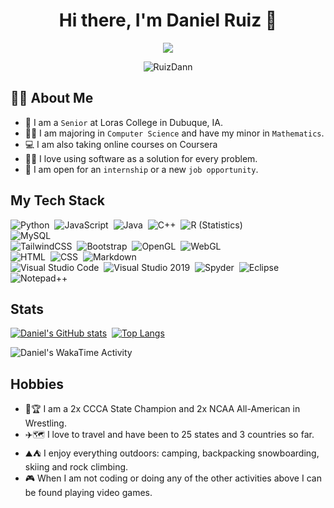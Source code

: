 <h1 align="center">Hi there, I'm Daniel Ruiz 👋</h1>
<p align="center">
  <a href="https://github.com/DenverCoder1/readme-typing-svg"><img src="https://readme-typing-svg.herokuapp.com?lines=Computer+Science+Student;U.S.+Army+Veteran;Always+learning+new+things&center=true&width=500&height=50"></a>
</p>

<p align="center">
  <img src="https://komarev.com/ghpvc/?username=RuizDann&style=for-the-badge&color=blue" alt="RuizDann" />
</p>
 
 ## :raising_hand_man: About Me
- :school: I am a `Senior` at Loras College in Dubuque, IA.
- :student: I am majoring in `Computer Science` and have my minor in `Mathematics`.
- :computer: I am also taking online courses on Coursera
- :technologist: I love using software as a solution for every problem.
- :thinking: I am open for an `internship` or a new `job opportunity`.

## My Tech Stack

![Python](https://img.shields.io/badge/-Python-05122A?style=flat&logo=python)&nbsp;
![JavaScript](https://img.shields.io/badge/-JavaScript-05122A?style=flat&logo=javascript)&nbsp;
![Java](https://img.shields.io/badge/-Java-05122A?style=flat&logo=Java&logoColor=FFA518)&nbsp;
![C++](https://img.shields.io/badge/-C++-05122A?style=flat&logo=C%2B%2B&logoColor=00599C)&nbsp;
![R (Statistics)](https://img.shields.io/badge/-R-05122A?style=flat&logo=R&logoColor=276DC3)\
![MySQL](https://img.shields.io/badge/mysql-05122A?style=flat&logo=mysql&logoColor=white)\
![TailwindCSS](https://img.shields.io/badge/Tailwindcss-05122A?style=flat&logo=tailwind-css&logoColor=white)&nbsp;
![Bootstrap](https://img.shields.io/badge/-Bootstrap-05122A?style=flat&logo=bootstrap&logoColor=563D7C)&nbsp;
![OpenGL](https://img.shields.io/badge/OpenGL-05122A?style=flat&logo=opengl)&nbsp;
![WebGL](https://img.shields.io/badge/WebGL-05122A?logo=webgl&logoColor=white&style=flat)\
![HTML](https://img.shields.io/badge/-HTML-05122A?style=flat&logo=HTML5)&nbsp;
![CSS](https://img.shields.io/badge/-CSS-05122A?style=flat&logo=CSS3&logoColor=1572B6)&nbsp;
![Markdown](https://img.shields.io/badge/Markdown-05122A?style=flat&logo=markdown&logoColor=white)\
![Visual Studio Code](https://img.shields.io/badge/Visual%20Studio%20Code-05122A?style=flat&logo=visual-studio-code&logoColor=blue)&nbsp;
![Visual Studio 2019](https://img.shields.io/badge/Visual%20Studio%202019-05122A?style=flat&logo=visual-studio&logoColor=purple)&nbsp;
![Spyder](https://img.shields.io/badge/Spyder-05122A?style=flat&logo=spyder%20ide&logoColor=maroon)&nbsp;
![Eclipse](https://img.shields.io/badge/Eclipse-05122A?style=flat&logo=Eclipse&logoColor=white)&nbsp;
![Notepad++](https://img.shields.io/badge/Notepad++-05122A?style=flat&logo=notepad%2b%2b&logoColor=green)


## Stats
[![Daniel's GitHub stats](https://github-readme-stats.vercel.app/api?username=RuizDann&count_private=true&show_icons=true&theme=tokyonight)](https://github.com/anuraghazra/github-readme-stats)&nbsp;
[![Top Langs](https://github-readme-stats.vercel.app/api/top-langs/?username=RuizDann&layout=compact&langs_count=8&theme=tokyonight)](https://github.com/anuraghazra/github-readme-stats)

<!--START_SECTION:waka-->
<img
  src="https://github.com/RuizDann/RuizDann/blob/main/images/stat.svg"
  alt="Daniel's WakaTime Activity"
/>
<!--END_SECTION:waka-->


## Hobbies
- :wrestling::trophy: I am a 2x CCCA State Champion and 2x NCAA All-American in Wrestling.
- :airplane::world_map: I love to travel and have been to 25 states and 3 countries so far.
- :mountain::tent: I enjoy everything outdoors: camping, backpacking snowboarding, skiing and rock climbing.
- :video_game: When I am not coding or doing any of the other activities above I can be found playing video games.
 
 
<!--
**RuizDann/RuizDann** is a ✨ _special_ ✨ repository because its `README.md` (this file) appears on your GitHub profile.

Here are some ideas to get you started:

- 🔭 I’m currently working on ...
- 🌱 I’m currently learning ...
- 👯 I’m looking to collaborate on ...
- 🤔 I’m looking for help with ...
- 💬 Ask me about ...
- 📫 How to reach me: ...
- 😄 Pronouns: ...
- ⚡ Fun fact: ...
-->
